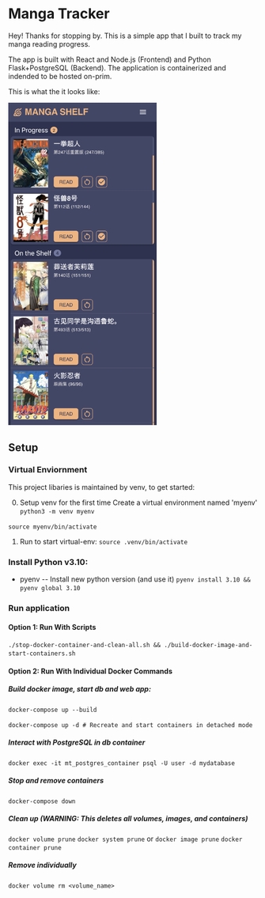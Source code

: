 # Manga Tracker

Hey! Thanks for stopping by. This is a simple app that I built to track my manga reading progress.

The app is built with React and Node.js (Frontend) and Python Flask+PostgreSQL (Backend). The application is containerized and indended to be hosted on-prim.

This is what the it looks like:

<img src="./manga-tracker.png" alt="drawing" width="300"/>

## Setup

### Virtual Enviornment

This project libaries is maintained by venv, to get started:

0. Setup venv for the first time
   Create a virtual environment named 'myenv'
   `python3 -m venv myenv`

`source myenv/bin/activate`

1. Run to start virtual-env:
   `source .venv/bin/activate`

### Install Python v3.10:

- pyenv
  -- Install new python version (and use it)
  `pyenv install 3.10 && pyenv global 3.10`

### Run application

#### Option 1: Run With Scripts

`./stop-docker-container-and-clean-all.sh && ./build-docker-image-and-start-containers.sh`

#### Option 2: Run With Individual Docker Commands

##### Build docker image, start db and web app:

`docker-compose up --build`

`docker-compose up -d # Recreate and start containers in detached mode`

##### Interact with PostgreSQL in db container

`docker exec -it mt_postgres_container psql -U user -d mydatabase`

##### Stop and remove containers

`docker-compose down`

##### Clean up (WARNING: This deletes all volumes, images, and containers)

`docker volume prune`
`docker system prune`
or
`docker image prune`
`docker container prune`

##### Remove individually

`docker volume rm <volume_name>`
